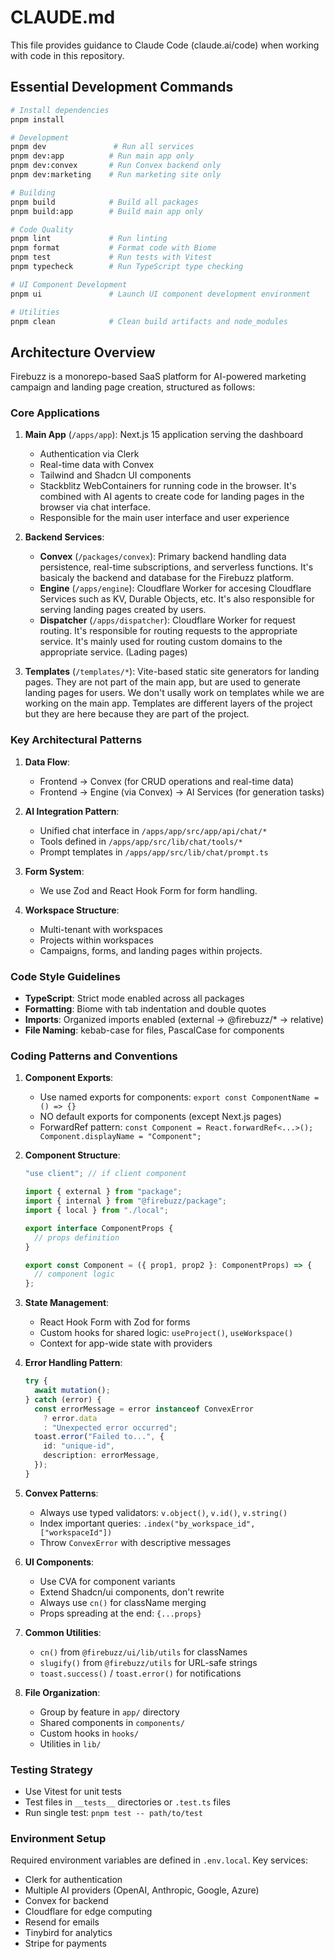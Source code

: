 # CLAUDE.md

This file provides guidance to Claude Code (claude.ai/code) when working with code in this repository.

## Essential Development Commands

```bash
# Install dependencies
pnpm install

# Development
pnpm dev               # Run all services
pnpm dev:app          # Run main app only
pnpm dev:convex       # Run Convex backend only
pnpm dev:marketing    # Run marketing site only

# Building
pnpm build            # Build all packages
pnpm build:app        # Build main app only

# Code Quality
pnpm lint             # Run linting
pnpm format           # Format code with Biome
pnpm test             # Run tests with Vitest
pnpm typecheck        # Run TypeScript type checking

# UI Component Development
pnpm ui               # Launch UI component development environment

# Utilities
pnpm clean            # Clean build artifacts and node_modules
```

## Architecture Overview

Firebuzz is a monorepo-based SaaS platform for AI-powered marketing campaign and landing page creation, structured as follows:

### Core Applications

1. **Main App** (`/apps/app`): Next.js 15 application serving the dashboard
   - Authentication via Clerk
   - Real-time data with Convex
   - Tailwind and Shadcn UI components
   - Stackblitz WebContainers for running code in the browser. It's combined with AI agents to create code for landing pages in the browser via chat interface.
   - Responsible for the main user interface and user experience

2. **Backend Services**:
   - **Convex** (`/packages/convex`): Primary backend handling data persistence, real-time subscriptions, and serverless functions. It's basicaly the backend and database for the Firebuzz platform.
   - **Engine** (`/apps/engine`): Cloudflare Worker for accesing Cloudflare Services such as KV, Durable Objects, etc. It's also responsible for serving landing pages created by users.
   - **Dispatcher** (`/apps/dispatcher`): Cloudflare Worker for request routing. It's responsible for routing requests to the appropriate service. It's mainly used for routing custom domains to the appropriate service. (Lading pages)

3. **Templates** (`/templates/*`): Vite-based static site generators for landing pages. They are not part of the main app, but are used to generate landing pages for users. We don't usally work on templates while we are working on the main app. Templates are different layers of the project but they are here because they are part of the project.

### Key Architectural Patterns

1. **Data Flow**:
   - Frontend → Convex (for CRUD operations and real-time data)
   - Frontend → Engine (via Convex) → AI Services (for generation tasks)
 

2. **AI Integration Pattern**:
   - Unified chat interface in `/apps/app/src/app/api/chat/*`
   - Tools defined in `/apps/app/src/lib/chat/tools/*`
   - Prompt templates in `/apps/app/src/lib/chat/prompt.ts`

3. **Form System**:
   - We use Zod and React Hook Form for form handling.

4. **Workspace Structure**:
   - Multi-tenant with workspaces
   - Projects within workspaces
   - Campaigns, forms, and landing pages within projects.

### Code Style Guidelines

- **TypeScript**: Strict mode enabled across all packages
- **Formatting**: Biome with tab indentation and double quotes
- **Imports**: Organized imports enabled (external → @firebuzz/* → relative)
- **File Naming**: kebab-case for files, PascalCase for components

### Coding Patterns and Conventions

1. **Component Exports**:
   - Use named exports for components: `export const ComponentName = () => {}`
   - NO default exports for components (except Next.js pages)
   - ForwardRef pattern: `const Component = React.forwardRef<...>(); Component.displayName = "Component";`

2. **Component Structure**:
   ```typescript
   "use client"; // if client component
   
   import { external } from "package";
   import { internal } from "@firebuzz/package";
   import { local } from "./local";
   
   export interface ComponentProps {
     // props definition
   }
   
   export const Component = ({ prop1, prop2 }: ComponentProps) => {
     // component logic
   };
   ```

3. **State Management**:
   - React Hook Form with Zod for forms
   - Custom hooks for shared logic: `useProject()`, `useWorkspace()`
   - Context for app-wide state with providers

4. **Error Handling Pattern**:
   ```typescript
   try {
     await mutation();
   } catch (error) {
     const errorMessage = error instanceof ConvexError 
       ? error.data 
       : "Unexpected error occurred";
     toast.error("Failed to...", {
       id: "unique-id",
       description: errorMessage,
     });
   }
   ```

5. **Convex Patterns**:
   - Always use typed validators: `v.object()`, `v.id()`, `v.string()`
   - Index important queries: `.index("by_workspace_id", ["workspaceId"])`
   - Throw `ConvexError` with descriptive messages

6. **UI Components**:
   - Use CVA for component variants
   - Extend Shadcn/ui components, don't rewrite
   - Always use `cn()` for className merging
   - Props spreading at the end: `{...props}`

7. **Common Utilities**:
   - `cn()` from `@firebuzz/ui/lib/utils` for classNames
   - `slugify()` from `@firebuzz/utils` for URL-safe strings
   - `toast.success()` / `toast.error()` for notifications

8. **File Organization**:
   - Group by feature in `app/` directory
   - Shared components in `components/`
   - Custom hooks in `hooks/`
   - Utilities in `lib/`

### Testing Strategy

- Use Vitest for unit tests
- Test files in `__tests__` directories or `.test.ts` files
- Run single test: `pnpm test -- path/to/test`

### Environment Setup

Required environment variables are defined in `.env.local`. Key services:

- Clerk for authentication
- Multiple AI providers (OpenAI, Anthropic, Google, Azure)
- Convex for backend
- Cloudflare for edge computing
- Resend for emails
- Tinybird for analytics
- Stripe for payments